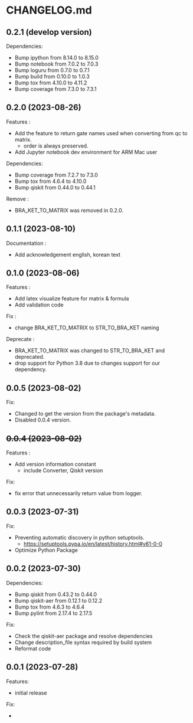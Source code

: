 # CHANGELOG.md

## 0.2.1 (develop version)

Dependencies:

- Bump ipython from 8.14.0 to 8.15.0
- Bump notebook from 7.0.2 to 7.0.3
- Bump loguru from 0.7.0 to 0.7.1
- Bump build from 0.10.0 to 1.0.3
- Bump tox from 4.10.0 to 4.11.2
- Bump coverage from 7.3.0 to 7.3.1

## 0.2.0 (2023-08-26)

Features :
- Add the feature to return gate names used when converting from qc to matrix.
  - order is always preserved.
- Add Jupyter notebook dev environment for ARM Mac user

Dependencies:

- Bump coverage from 7.2.7 to 7.3.0
- Bump tox from 4.6.4 to 4.10.0
- Bump qiskit from 0.44.0 to 0.44.1

Remove :
- BRA_KET_TO_MATRIX was removed in 0.2.0.


## 0.1.1 (2023-08-10)

Documentation :
- Add acknowledgement english, korean text

## 0.1.0 (2023-08-06)

Features :
- Add latex visualize feature for matrix & formula
- Add validation code

Fix :
- change BRA_KET_TO_MATRIX to STR_TO_BRA_KET naming

Deprecate :
- BRA_KET_TO_MATRIX was changed to STR_TO_BRA_KET and deprecated.
- drop support for Python 3.8 due to changes support for our dependency.

## 0.0.5 (2023-08-02)

Fix:
- Changed to get the version from the package's metadata.
- Disabled 0.0.4 version.

## ~~0.0.4 (2023-08-02)~~

Features :
- Add version information constant
  - include Converter, Qiskit version

Fix:
- fix error that unnecessarily return value from logger.

## 0.0.3 (2023-07-31)

Fix:

- Preventing automatic discovery in python setuptools.
  - https://setuptools.pypa.io/en/latest/history.html#v61-0-0
- Optimize Python Package

## 0.0.2 (2023-07-30)

Dependencies:

- Bump qiskit from 0.43.2 to 0.44.0
- Bump qiskit-aer from 0.12.1 to 0.12.2
- Bump tox from 4.6.3 to 4.6.4
- Bump pylint from 2.17.4 to 2.17.5

Fix:

- Check the qiskit-aer package and resolve dependencies
- Change description_file syntax required by build system
- Reformat code

## 0.0.1 (2023-07-28)

Features:

- initial release

Fix:

-